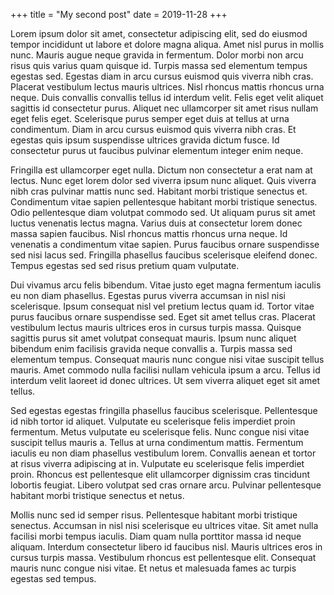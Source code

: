 +++
title = "My second post"
date = 2019-11-28
+++

Lorem ipsum dolor sit amet, consectetur adipiscing elit, sed do eiusmod tempor incididunt ut labore et dolore magna aliqua. Amet nisl purus in mollis nunc. Mauris augue neque gravida in fermentum. Dolor morbi non arcu risus quis varius quam quisque id. Turpis massa sed elementum tempus egestas sed. Egestas diam in arcu cursus euismod quis viverra nibh cras. Placerat vestibulum lectus mauris ultrices. Nisl rhoncus mattis rhoncus urna neque. Duis convallis convallis tellus id interdum velit. Felis eget velit aliquet sagittis id consectetur purus. Aliquet nec ullamcorper sit amet risus nullam eget felis eget. Scelerisque purus semper eget duis at tellus at urna condimentum. Diam in arcu cursus euismod quis viverra nibh cras. Et egestas quis ipsum suspendisse ultrices gravida dictum fusce. Id consectetur purus ut faucibus pulvinar elementum integer enim neque.

Fringilla est ullamcorper eget nulla. Dictum non consectetur a erat nam at lectus. Nunc eget lorem dolor sed viverra ipsum nunc aliquet. Quis viverra nibh cras pulvinar mattis nunc sed. Habitant morbi tristique senectus et. Condimentum vitae sapien pellentesque habitant morbi tristique senectus. Odio pellentesque diam volutpat commodo sed. Ut aliquam purus sit amet luctus venenatis lectus magna. Varius duis at consectetur lorem donec massa sapien faucibus. Nisl rhoncus mattis rhoncus urna neque. Id venenatis a condimentum vitae sapien. Purus faucibus ornare suspendisse sed nisi lacus sed. Fringilla phasellus faucibus scelerisque eleifend donec. Tempus egestas sed sed risus pretium quam vulputate.

Dui vivamus arcu felis bibendum. Vitae justo eget magna fermentum iaculis eu non diam phasellus. Egestas purus viverra accumsan in nisl nisi scelerisque. Ipsum consequat nisl vel pretium lectus quam id. Tortor vitae purus faucibus ornare suspendisse sed. Eget sit amet tellus cras. Placerat vestibulum lectus mauris ultrices eros in cursus turpis massa. Quisque sagittis purus sit amet volutpat consequat mauris. Ipsum nunc aliquet bibendum enim facilisis gravida neque convallis a. Turpis massa sed elementum tempus. Consequat mauris nunc congue nisi vitae suscipit tellus mauris. Amet commodo nulla facilisi nullam vehicula ipsum a arcu. Tellus id interdum velit laoreet id donec ultrices. Ut sem viverra aliquet eget sit amet tellus.

Sed egestas egestas fringilla phasellus faucibus scelerisque. Pellentesque id nibh tortor id aliquet. Vulputate eu scelerisque felis imperdiet proin fermentum. Metus vulputate eu scelerisque felis. Nunc congue nisi vitae suscipit tellus mauris a. Tellus at urna condimentum mattis. Fermentum iaculis eu non diam phasellus vestibulum lorem. Convallis aenean et tortor at risus viverra adipiscing at in. Vulputate eu scelerisque felis imperdiet proin. Rhoncus est pellentesque elit ullamcorper dignissim cras tincidunt lobortis feugiat. Libero volutpat sed cras ornare arcu. Pulvinar pellentesque habitant morbi tristique senectus et netus.

Mollis nunc sed id semper risus. Pellentesque habitant morbi tristique senectus. Accumsan in nisl nisi scelerisque eu ultrices vitae. Sit amet nulla facilisi morbi tempus iaculis. Diam quam nulla porttitor massa id neque aliquam. Interdum consectetur libero id faucibus nisl. Mauris ultrices eros in cursus turpis massa. Vestibulum rhoncus est pellentesque elit. Consequat mauris nunc congue nisi vitae. Et netus et malesuada fames ac turpis egestas sed tempus.